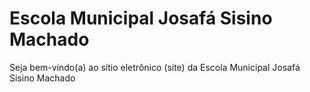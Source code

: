 # Escola Municipal Josafá Sisino Machado

Seja bem-vindo(a) ao sítio eletrônico (site) da Escola Municipal Josafá Sisino Machado

